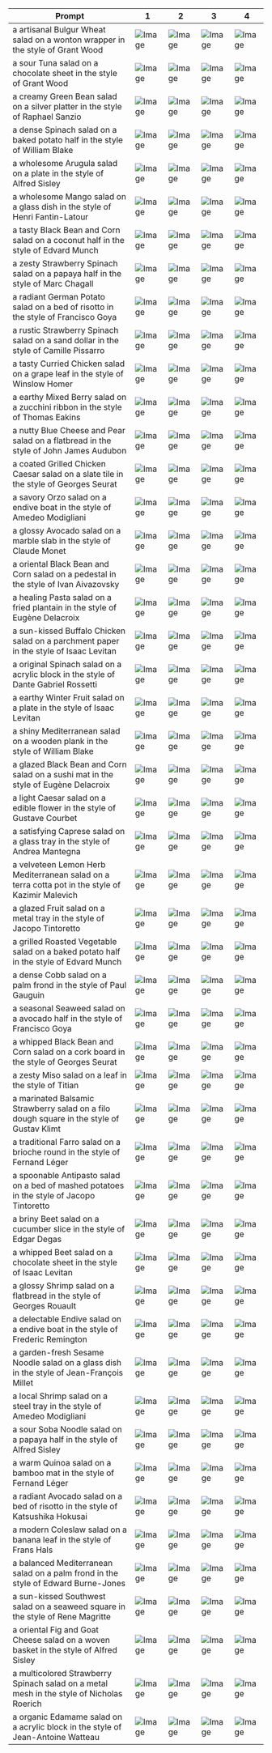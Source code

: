 | Prompt | 1 | 2 | 3 | 4 |
|-|-|-|-|-|
| a artisanal Bulgur Wheat salad on a wonton wrapper in the style of Grant Wood | ![Image](https://salad-benchmark-public-assets.s3.us-east-2.amazonaws.com/sdxl/7ca62a85-b6a4-4822-9710-b17121ca88c3-0.jpg) | ![Image](https://salad-benchmark-public-assets.s3.us-east-2.amazonaws.com/sdxl/7ca62a85-b6a4-4822-9710-b17121ca88c3-1.jpg) | ![Image](https://salad-benchmark-public-assets.s3.us-east-2.amazonaws.com/sdxl/7ca62a85-b6a4-4822-9710-b17121ca88c3-2.jpg) | ![Image](https://salad-benchmark-public-assets.s3.us-east-2.amazonaws.com/sdxl/7ca62a85-b6a4-4822-9710-b17121ca88c3-3.jpg) |
| a sour Tuna salad on a chocolate sheet in the style of Grant Wood | ![Image](https://salad-benchmark-public-assets.s3.us-east-2.amazonaws.com/sdxl/bc9659ef-80d5-43f0-a0ec-17e93f0c9def-0.jpg) | ![Image](https://salad-benchmark-public-assets.s3.us-east-2.amazonaws.com/sdxl/bc9659ef-80d5-43f0-a0ec-17e93f0c9def-1.jpg) | ![Image](https://salad-benchmark-public-assets.s3.us-east-2.amazonaws.com/sdxl/bc9659ef-80d5-43f0-a0ec-17e93f0c9def-2.jpg) | ![Image](https://salad-benchmark-public-assets.s3.us-east-2.amazonaws.com/sdxl/bc9659ef-80d5-43f0-a0ec-17e93f0c9def-3.jpg) |
| a creamy Green Bean salad on a silver platter in the style of Raphael Sanzio | ![Image](https://salad-benchmark-public-assets.s3.us-east-2.amazonaws.com/sdxl/d6c4e7d3-e7a3-4dc0-9abc-7291a04936cd-0.jpg) | ![Image](https://salad-benchmark-public-assets.s3.us-east-2.amazonaws.com/sdxl/d6c4e7d3-e7a3-4dc0-9abc-7291a04936cd-1.jpg) | ![Image](https://salad-benchmark-public-assets.s3.us-east-2.amazonaws.com/sdxl/d6c4e7d3-e7a3-4dc0-9abc-7291a04936cd-2.jpg) | ![Image](https://salad-benchmark-public-assets.s3.us-east-2.amazonaws.com/sdxl/d6c4e7d3-e7a3-4dc0-9abc-7291a04936cd-3.jpg) |
| a dense Spinach salad on a baked potato half in the style of William Blake | ![Image](https://salad-benchmark-public-assets.s3.us-east-2.amazonaws.com/sdxl/8eee4e5f-e9e7-4049-a3e2-96f5a41379a6-0.jpg) | ![Image](https://salad-benchmark-public-assets.s3.us-east-2.amazonaws.com/sdxl/8eee4e5f-e9e7-4049-a3e2-96f5a41379a6-1.jpg) | ![Image](https://salad-benchmark-public-assets.s3.us-east-2.amazonaws.com/sdxl/8eee4e5f-e9e7-4049-a3e2-96f5a41379a6-2.jpg) | ![Image](https://salad-benchmark-public-assets.s3.us-east-2.amazonaws.com/sdxl/8eee4e5f-e9e7-4049-a3e2-96f5a41379a6-3.jpg) |
| a wholesome Arugula salad on a plate in the style of Alfred Sisley | ![Image](https://salad-benchmark-public-assets.s3.us-east-2.amazonaws.com/sdxl/20876205-8f65-4cfc-b9c6-8f17c7dc22f4-0.jpg) | ![Image](https://salad-benchmark-public-assets.s3.us-east-2.amazonaws.com/sdxl/20876205-8f65-4cfc-b9c6-8f17c7dc22f4-1.jpg) | ![Image](https://salad-benchmark-public-assets.s3.us-east-2.amazonaws.com/sdxl/20876205-8f65-4cfc-b9c6-8f17c7dc22f4-2.jpg) | ![Image](https://salad-benchmark-public-assets.s3.us-east-2.amazonaws.com/sdxl/20876205-8f65-4cfc-b9c6-8f17c7dc22f4-3.jpg) |
| a wholesome Mango salad on a glass dish in the style of Henri Fantin-Latour | ![Image](https://salad-benchmark-public-assets.s3.us-east-2.amazonaws.com/sdxl/d54d9ee0-fb5f-4038-bbc5-f921e4cd5624-0.jpg) | ![Image](https://salad-benchmark-public-assets.s3.us-east-2.amazonaws.com/sdxl/d54d9ee0-fb5f-4038-bbc5-f921e4cd5624-1.jpg) | ![Image](https://salad-benchmark-public-assets.s3.us-east-2.amazonaws.com/sdxl/d54d9ee0-fb5f-4038-bbc5-f921e4cd5624-2.jpg) | ![Image](https://salad-benchmark-public-assets.s3.us-east-2.amazonaws.com/sdxl/d54d9ee0-fb5f-4038-bbc5-f921e4cd5624-3.jpg) |
| a tasty Black Bean and Corn salad on a coconut half in the style of Edvard Munch | ![Image](https://salad-benchmark-public-assets.s3.us-east-2.amazonaws.com/sdxl/41ab2add-55bf-41ba-aeec-91cd139e0445-0.jpg) | ![Image](https://salad-benchmark-public-assets.s3.us-east-2.amazonaws.com/sdxl/41ab2add-55bf-41ba-aeec-91cd139e0445-1.jpg) | ![Image](https://salad-benchmark-public-assets.s3.us-east-2.amazonaws.com/sdxl/41ab2add-55bf-41ba-aeec-91cd139e0445-2.jpg) | ![Image](https://salad-benchmark-public-assets.s3.us-east-2.amazonaws.com/sdxl/41ab2add-55bf-41ba-aeec-91cd139e0445-3.jpg) |
| a zesty Strawberry Spinach salad on a papaya half in the style of Marc Chagall | ![Image](https://salad-benchmark-public-assets.s3.us-east-2.amazonaws.com/sdxl/443c72d6-8e7d-4f4b-a6a8-0fa260a2207b-0.jpg) | ![Image](https://salad-benchmark-public-assets.s3.us-east-2.amazonaws.com/sdxl/443c72d6-8e7d-4f4b-a6a8-0fa260a2207b-1.jpg) | ![Image](https://salad-benchmark-public-assets.s3.us-east-2.amazonaws.com/sdxl/443c72d6-8e7d-4f4b-a6a8-0fa260a2207b-2.jpg) | ![Image](https://salad-benchmark-public-assets.s3.us-east-2.amazonaws.com/sdxl/443c72d6-8e7d-4f4b-a6a8-0fa260a2207b-3.jpg) |
| a radiant German Potato salad on a bed of risotto in the style of Francisco Goya | ![Image](https://salad-benchmark-public-assets.s3.us-east-2.amazonaws.com/sdxl/812c0397-b911-4296-80ea-3571230990da-0.jpg) | ![Image](https://salad-benchmark-public-assets.s3.us-east-2.amazonaws.com/sdxl/812c0397-b911-4296-80ea-3571230990da-1.jpg) | ![Image](https://salad-benchmark-public-assets.s3.us-east-2.amazonaws.com/sdxl/812c0397-b911-4296-80ea-3571230990da-2.jpg) | ![Image](https://salad-benchmark-public-assets.s3.us-east-2.amazonaws.com/sdxl/812c0397-b911-4296-80ea-3571230990da-3.jpg) |
| a rustic Strawberry Spinach salad on a sand dollar in the style of Camille Pissarro | ![Image](https://salad-benchmark-public-assets.s3.us-east-2.amazonaws.com/sdxl/51635137-3973-479a-8920-5b287240c6d4-0.jpg) | ![Image](https://salad-benchmark-public-assets.s3.us-east-2.amazonaws.com/sdxl/51635137-3973-479a-8920-5b287240c6d4-1.jpg) | ![Image](https://salad-benchmark-public-assets.s3.us-east-2.amazonaws.com/sdxl/51635137-3973-479a-8920-5b287240c6d4-2.jpg) | ![Image](https://salad-benchmark-public-assets.s3.us-east-2.amazonaws.com/sdxl/51635137-3973-479a-8920-5b287240c6d4-3.jpg) |
| a tasty Curried Chicken salad on a grape leaf in the style of Winslow Homer | ![Image](https://salad-benchmark-public-assets.s3.us-east-2.amazonaws.com/sdxl/afc6a96d-6620-44d6-920c-8340c778c16d-0.jpg) | ![Image](https://salad-benchmark-public-assets.s3.us-east-2.amazonaws.com/sdxl/afc6a96d-6620-44d6-920c-8340c778c16d-1.jpg) | ![Image](https://salad-benchmark-public-assets.s3.us-east-2.amazonaws.com/sdxl/afc6a96d-6620-44d6-920c-8340c778c16d-2.jpg) | ![Image](https://salad-benchmark-public-assets.s3.us-east-2.amazonaws.com/sdxl/afc6a96d-6620-44d6-920c-8340c778c16d-3.jpg) |
| a earthy Mixed Berry salad on a zucchini ribbon in the style of Thomas Eakins | ![Image](https://salad-benchmark-public-assets.s3.us-east-2.amazonaws.com/sdxl/31e0dc22-81aa-42f8-941b-e3e3211c5cfa-0.jpg) | ![Image](https://salad-benchmark-public-assets.s3.us-east-2.amazonaws.com/sdxl/31e0dc22-81aa-42f8-941b-e3e3211c5cfa-1.jpg) | ![Image](https://salad-benchmark-public-assets.s3.us-east-2.amazonaws.com/sdxl/31e0dc22-81aa-42f8-941b-e3e3211c5cfa-2.jpg) | ![Image](https://salad-benchmark-public-assets.s3.us-east-2.amazonaws.com/sdxl/31e0dc22-81aa-42f8-941b-e3e3211c5cfa-3.jpg) |
| a nutty Blue Cheese and Pear salad on a flatbread in the style of John James Audubon | ![Image](https://salad-benchmark-public-assets.s3.us-east-2.amazonaws.com/sdxl/407ceba2-7865-48d9-9d75-a1f851cea404-0.jpg) | ![Image](https://salad-benchmark-public-assets.s3.us-east-2.amazonaws.com/sdxl/407ceba2-7865-48d9-9d75-a1f851cea404-1.jpg) | ![Image](https://salad-benchmark-public-assets.s3.us-east-2.amazonaws.com/sdxl/407ceba2-7865-48d9-9d75-a1f851cea404-2.jpg) | ![Image](https://salad-benchmark-public-assets.s3.us-east-2.amazonaws.com/sdxl/407ceba2-7865-48d9-9d75-a1f851cea404-3.jpg) |
| a coated Grilled Chicken Caesar salad on a slate tile in the style of Georges Seurat | ![Image](https://salad-benchmark-public-assets.s3.us-east-2.amazonaws.com/sdxl/8eec091e-bd38-4339-ac4b-4046a050db6d-0.jpg) | ![Image](https://salad-benchmark-public-assets.s3.us-east-2.amazonaws.com/sdxl/8eec091e-bd38-4339-ac4b-4046a050db6d-1.jpg) | ![Image](https://salad-benchmark-public-assets.s3.us-east-2.amazonaws.com/sdxl/8eec091e-bd38-4339-ac4b-4046a050db6d-2.jpg) | ![Image](https://salad-benchmark-public-assets.s3.us-east-2.amazonaws.com/sdxl/8eec091e-bd38-4339-ac4b-4046a050db6d-3.jpg) |
| a savory Orzo salad on a endive boat in the style of Amedeo Modigliani | ![Image](https://salad-benchmark-public-assets.s3.us-east-2.amazonaws.com/sdxl/faa8549e-c62e-414a-95bc-34c1264e3b42-0.jpg) | ![Image](https://salad-benchmark-public-assets.s3.us-east-2.amazonaws.com/sdxl/faa8549e-c62e-414a-95bc-34c1264e3b42-1.jpg) | ![Image](https://salad-benchmark-public-assets.s3.us-east-2.amazonaws.com/sdxl/faa8549e-c62e-414a-95bc-34c1264e3b42-2.jpg) | ![Image](https://salad-benchmark-public-assets.s3.us-east-2.amazonaws.com/sdxl/faa8549e-c62e-414a-95bc-34c1264e3b42-3.jpg) |
| a glossy Avocado salad on a marble slab in the style of Claude Monet | ![Image](https://salad-benchmark-public-assets.s3.us-east-2.amazonaws.com/sdxl/3163f1ef-fbac-447c-944e-f4486aa733cd-0.jpg) | ![Image](https://salad-benchmark-public-assets.s3.us-east-2.amazonaws.com/sdxl/3163f1ef-fbac-447c-944e-f4486aa733cd-1.jpg) | ![Image](https://salad-benchmark-public-assets.s3.us-east-2.amazonaws.com/sdxl/3163f1ef-fbac-447c-944e-f4486aa733cd-2.jpg) | ![Image](https://salad-benchmark-public-assets.s3.us-east-2.amazonaws.com/sdxl/3163f1ef-fbac-447c-944e-f4486aa733cd-3.jpg) |
| a oriental Black Bean and Corn salad on a pedestal in the style of Ivan Aivazovsky | ![Image](https://salad-benchmark-public-assets.s3.us-east-2.amazonaws.com/sdxl/d21a085b-4593-4701-adff-50922975a6cd-0.jpg) | ![Image](https://salad-benchmark-public-assets.s3.us-east-2.amazonaws.com/sdxl/d21a085b-4593-4701-adff-50922975a6cd-1.jpg) | ![Image](https://salad-benchmark-public-assets.s3.us-east-2.amazonaws.com/sdxl/d21a085b-4593-4701-adff-50922975a6cd-2.jpg) | ![Image](https://salad-benchmark-public-assets.s3.us-east-2.amazonaws.com/sdxl/d21a085b-4593-4701-adff-50922975a6cd-3.jpg) |
| a healing Pasta salad on a fried plantain in the style of Eugène Delacroix | ![Image](https://salad-benchmark-public-assets.s3.us-east-2.amazonaws.com/sdxl/f7b895e5-f25c-480e-b988-8f0c321bc5cf-0.jpg) | ![Image](https://salad-benchmark-public-assets.s3.us-east-2.amazonaws.com/sdxl/f7b895e5-f25c-480e-b988-8f0c321bc5cf-1.jpg) | ![Image](https://salad-benchmark-public-assets.s3.us-east-2.amazonaws.com/sdxl/f7b895e5-f25c-480e-b988-8f0c321bc5cf-2.jpg) | ![Image](https://salad-benchmark-public-assets.s3.us-east-2.amazonaws.com/sdxl/f7b895e5-f25c-480e-b988-8f0c321bc5cf-3.jpg) |
| a sun-kissed Buffalo Chicken salad on a parchment paper in the style of Isaac Levitan | ![Image](https://salad-benchmark-public-assets.s3.us-east-2.amazonaws.com/sdxl/e3441754-273d-46bd-b41b-76eb1f80ee66-0.jpg) | ![Image](https://salad-benchmark-public-assets.s3.us-east-2.amazonaws.com/sdxl/e3441754-273d-46bd-b41b-76eb1f80ee66-1.jpg) | ![Image](https://salad-benchmark-public-assets.s3.us-east-2.amazonaws.com/sdxl/e3441754-273d-46bd-b41b-76eb1f80ee66-2.jpg) | ![Image](https://salad-benchmark-public-assets.s3.us-east-2.amazonaws.com/sdxl/e3441754-273d-46bd-b41b-76eb1f80ee66-3.jpg) |
| a original Spinach salad on a acrylic block in the style of Dante Gabriel Rossetti | ![Image](https://salad-benchmark-public-assets.s3.us-east-2.amazonaws.com/sdxl/ef320466-0e27-4213-8346-206798272169-0.jpg) | ![Image](https://salad-benchmark-public-assets.s3.us-east-2.amazonaws.com/sdxl/ef320466-0e27-4213-8346-206798272169-1.jpg) | ![Image](https://salad-benchmark-public-assets.s3.us-east-2.amazonaws.com/sdxl/ef320466-0e27-4213-8346-206798272169-2.jpg) | ![Image](https://salad-benchmark-public-assets.s3.us-east-2.amazonaws.com/sdxl/ef320466-0e27-4213-8346-206798272169-3.jpg) |
| a earthy Winter Fruit salad on a plate in the style of Isaac Levitan | ![Image](https://salad-benchmark-public-assets.s3.us-east-2.amazonaws.com/sdxl/022b0f87-12e8-4e9e-a8ef-1a2ba6baa272-0.jpg) | ![Image](https://salad-benchmark-public-assets.s3.us-east-2.amazonaws.com/sdxl/022b0f87-12e8-4e9e-a8ef-1a2ba6baa272-1.jpg) | ![Image](https://salad-benchmark-public-assets.s3.us-east-2.amazonaws.com/sdxl/022b0f87-12e8-4e9e-a8ef-1a2ba6baa272-2.jpg) | ![Image](https://salad-benchmark-public-assets.s3.us-east-2.amazonaws.com/sdxl/022b0f87-12e8-4e9e-a8ef-1a2ba6baa272-3.jpg) |
| a shiny Mediterranean salad on a wooden plank in the style of William Blake | ![Image](https://salad-benchmark-public-assets.s3.us-east-2.amazonaws.com/sdxl/b136c8cc-6fed-4262-99c8-8304947ea319-0.jpg) | ![Image](https://salad-benchmark-public-assets.s3.us-east-2.amazonaws.com/sdxl/b136c8cc-6fed-4262-99c8-8304947ea319-1.jpg) | ![Image](https://salad-benchmark-public-assets.s3.us-east-2.amazonaws.com/sdxl/b136c8cc-6fed-4262-99c8-8304947ea319-2.jpg) | ![Image](https://salad-benchmark-public-assets.s3.us-east-2.amazonaws.com/sdxl/b136c8cc-6fed-4262-99c8-8304947ea319-3.jpg) |
| a glazed Black Bean and Corn salad on a sushi mat in the style of Eugène Delacroix | ![Image](https://salad-benchmark-public-assets.s3.us-east-2.amazonaws.com/sdxl/de1d4fcb-5663-4dc9-9ce2-c425e36656c4-0.jpg) | ![Image](https://salad-benchmark-public-assets.s3.us-east-2.amazonaws.com/sdxl/de1d4fcb-5663-4dc9-9ce2-c425e36656c4-1.jpg) | ![Image](https://salad-benchmark-public-assets.s3.us-east-2.amazonaws.com/sdxl/de1d4fcb-5663-4dc9-9ce2-c425e36656c4-2.jpg) | ![Image](https://salad-benchmark-public-assets.s3.us-east-2.amazonaws.com/sdxl/de1d4fcb-5663-4dc9-9ce2-c425e36656c4-3.jpg) |
| a light Caesar salad on a edible flower in the style of Gustave Courbet | ![Image](https://salad-benchmark-public-assets.s3.us-east-2.amazonaws.com/sdxl/a59ea4ec-1082-4ef1-b1fe-22d794c0465f-0.jpg) | ![Image](https://salad-benchmark-public-assets.s3.us-east-2.amazonaws.com/sdxl/a59ea4ec-1082-4ef1-b1fe-22d794c0465f-1.jpg) | ![Image](https://salad-benchmark-public-assets.s3.us-east-2.amazonaws.com/sdxl/a59ea4ec-1082-4ef1-b1fe-22d794c0465f-2.jpg) | ![Image](https://salad-benchmark-public-assets.s3.us-east-2.amazonaws.com/sdxl/a59ea4ec-1082-4ef1-b1fe-22d794c0465f-3.jpg) |
| a satisfying Caprese salad on a glass tray in the style of Andrea Mantegna | ![Image](https://salad-benchmark-public-assets.s3.us-east-2.amazonaws.com/sdxl/7330aa4c-116f-46fe-80fb-9aebc3a3efb5-0.jpg) | ![Image](https://salad-benchmark-public-assets.s3.us-east-2.amazonaws.com/sdxl/7330aa4c-116f-46fe-80fb-9aebc3a3efb5-1.jpg) | ![Image](https://salad-benchmark-public-assets.s3.us-east-2.amazonaws.com/sdxl/7330aa4c-116f-46fe-80fb-9aebc3a3efb5-2.jpg) | ![Image](https://salad-benchmark-public-assets.s3.us-east-2.amazonaws.com/sdxl/7330aa4c-116f-46fe-80fb-9aebc3a3efb5-3.jpg) |
| a velveteen Lemon Herb Mediterranean salad on a terra cotta pot in the style of Kazimir Malevich | ![Image](https://salad-benchmark-public-assets.s3.us-east-2.amazonaws.com/sdxl/b4f7787c-4fe9-43ca-be3f-2c7cc04456b5-0.jpg) | ![Image](https://salad-benchmark-public-assets.s3.us-east-2.amazonaws.com/sdxl/b4f7787c-4fe9-43ca-be3f-2c7cc04456b5-1.jpg) | ![Image](https://salad-benchmark-public-assets.s3.us-east-2.amazonaws.com/sdxl/b4f7787c-4fe9-43ca-be3f-2c7cc04456b5-2.jpg) | ![Image](https://salad-benchmark-public-assets.s3.us-east-2.amazonaws.com/sdxl/b4f7787c-4fe9-43ca-be3f-2c7cc04456b5-3.jpg) |
| a glazed Fruit salad on a metal tray in the style of Jacopo Tintoretto | ![Image](https://salad-benchmark-public-assets.s3.us-east-2.amazonaws.com/sdxl/e7949621-03d1-4fc3-886c-824005dfa16e-0.jpg) | ![Image](https://salad-benchmark-public-assets.s3.us-east-2.amazonaws.com/sdxl/e7949621-03d1-4fc3-886c-824005dfa16e-1.jpg) | ![Image](https://salad-benchmark-public-assets.s3.us-east-2.amazonaws.com/sdxl/e7949621-03d1-4fc3-886c-824005dfa16e-2.jpg) | ![Image](https://salad-benchmark-public-assets.s3.us-east-2.amazonaws.com/sdxl/e7949621-03d1-4fc3-886c-824005dfa16e-3.jpg) |
| a grilled Roasted Vegetable salad on a baked potato half in the style of Edvard Munch | ![Image](https://salad-benchmark-public-assets.s3.us-east-2.amazonaws.com/sdxl/5116a1ac-4366-4b9e-b1b7-3d23475acd9c-0.jpg) | ![Image](https://salad-benchmark-public-assets.s3.us-east-2.amazonaws.com/sdxl/5116a1ac-4366-4b9e-b1b7-3d23475acd9c-1.jpg) | ![Image](https://salad-benchmark-public-assets.s3.us-east-2.amazonaws.com/sdxl/5116a1ac-4366-4b9e-b1b7-3d23475acd9c-2.jpg) | ![Image](https://salad-benchmark-public-assets.s3.us-east-2.amazonaws.com/sdxl/5116a1ac-4366-4b9e-b1b7-3d23475acd9c-3.jpg) |
| a dense Cobb salad on a palm frond in the style of Paul Gauguin | ![Image](https://salad-benchmark-public-assets.s3.us-east-2.amazonaws.com/sdxl/1c7a57b2-042b-4990-a84a-fbacb11f23c3-0.jpg) | ![Image](https://salad-benchmark-public-assets.s3.us-east-2.amazonaws.com/sdxl/1c7a57b2-042b-4990-a84a-fbacb11f23c3-1.jpg) | ![Image](https://salad-benchmark-public-assets.s3.us-east-2.amazonaws.com/sdxl/1c7a57b2-042b-4990-a84a-fbacb11f23c3-2.jpg) | ![Image](https://salad-benchmark-public-assets.s3.us-east-2.amazonaws.com/sdxl/1c7a57b2-042b-4990-a84a-fbacb11f23c3-3.jpg) |
| a seasonal Seaweed salad on a avocado half in the style of Francisco Goya | ![Image](https://salad-benchmark-public-assets.s3.us-east-2.amazonaws.com/sdxl/f9eb06a9-edde-439e-9c07-8e3357b90ca7-0.jpg) | ![Image](https://salad-benchmark-public-assets.s3.us-east-2.amazonaws.com/sdxl/f9eb06a9-edde-439e-9c07-8e3357b90ca7-1.jpg) | ![Image](https://salad-benchmark-public-assets.s3.us-east-2.amazonaws.com/sdxl/f9eb06a9-edde-439e-9c07-8e3357b90ca7-2.jpg) | ![Image](https://salad-benchmark-public-assets.s3.us-east-2.amazonaws.com/sdxl/f9eb06a9-edde-439e-9c07-8e3357b90ca7-3.jpg) |
| a whipped Black Bean and Corn salad on a cork board in the style of Georges Seurat | ![Image](https://salad-benchmark-public-assets.s3.us-east-2.amazonaws.com/sdxl/a51fe185-906c-4d34-9b3c-54d543244945-0.jpg) | ![Image](https://salad-benchmark-public-assets.s3.us-east-2.amazonaws.com/sdxl/a51fe185-906c-4d34-9b3c-54d543244945-1.jpg) | ![Image](https://salad-benchmark-public-assets.s3.us-east-2.amazonaws.com/sdxl/a51fe185-906c-4d34-9b3c-54d543244945-2.jpg) | ![Image](https://salad-benchmark-public-assets.s3.us-east-2.amazonaws.com/sdxl/a51fe185-906c-4d34-9b3c-54d543244945-3.jpg) |
| a zesty Miso salad on a leaf in the style of Titian | ![Image](https://salad-benchmark-public-assets.s3.us-east-2.amazonaws.com/sdxl/fd3949af-a5fa-4b62-8861-47d2f57ef804-0.jpg) | ![Image](https://salad-benchmark-public-assets.s3.us-east-2.amazonaws.com/sdxl/fd3949af-a5fa-4b62-8861-47d2f57ef804-1.jpg) | ![Image](https://salad-benchmark-public-assets.s3.us-east-2.amazonaws.com/sdxl/fd3949af-a5fa-4b62-8861-47d2f57ef804-2.jpg) | ![Image](https://salad-benchmark-public-assets.s3.us-east-2.amazonaws.com/sdxl/fd3949af-a5fa-4b62-8861-47d2f57ef804-3.jpg) |
| a marinated Balsamic Strawberry salad on a filo dough square in the style of Gustav Klimt | ![Image](https://salad-benchmark-public-assets.s3.us-east-2.amazonaws.com/sdxl/d4dc0d51-9ce9-459a-9403-4a852e2dd538-0.jpg) | ![Image](https://salad-benchmark-public-assets.s3.us-east-2.amazonaws.com/sdxl/d4dc0d51-9ce9-459a-9403-4a852e2dd538-1.jpg) | ![Image](https://salad-benchmark-public-assets.s3.us-east-2.amazonaws.com/sdxl/d4dc0d51-9ce9-459a-9403-4a852e2dd538-2.jpg) | ![Image](https://salad-benchmark-public-assets.s3.us-east-2.amazonaws.com/sdxl/d4dc0d51-9ce9-459a-9403-4a852e2dd538-3.jpg) |
| a traditional Farro salad on a brioche round in the style of Fernand Léger | ![Image](https://salad-benchmark-public-assets.s3.us-east-2.amazonaws.com/sdxl/0a5f72c4-18d2-4a77-92fc-287f0e972c64-0.jpg) | ![Image](https://salad-benchmark-public-assets.s3.us-east-2.amazonaws.com/sdxl/0a5f72c4-18d2-4a77-92fc-287f0e972c64-1.jpg) | ![Image](https://salad-benchmark-public-assets.s3.us-east-2.amazonaws.com/sdxl/0a5f72c4-18d2-4a77-92fc-287f0e972c64-2.jpg) | ![Image](https://salad-benchmark-public-assets.s3.us-east-2.amazonaws.com/sdxl/0a5f72c4-18d2-4a77-92fc-287f0e972c64-3.jpg) |
| a spoonable Antipasto salad on a bed of mashed potatoes in the style of Jacopo Tintoretto | ![Image](https://salad-benchmark-public-assets.s3.us-east-2.amazonaws.com/sdxl/069761b3-9462-47a2-ae8b-e2856aabaa8e-0.jpg) | ![Image](https://salad-benchmark-public-assets.s3.us-east-2.amazonaws.com/sdxl/069761b3-9462-47a2-ae8b-e2856aabaa8e-1.jpg) | ![Image](https://salad-benchmark-public-assets.s3.us-east-2.amazonaws.com/sdxl/069761b3-9462-47a2-ae8b-e2856aabaa8e-2.jpg) | ![Image](https://salad-benchmark-public-assets.s3.us-east-2.amazonaws.com/sdxl/069761b3-9462-47a2-ae8b-e2856aabaa8e-3.jpg) |
| a briny Beet salad on a cucumber slice in the style of Edgar Degas | ![Image](https://salad-benchmark-public-assets.s3.us-east-2.amazonaws.com/sdxl/dd6123e0-e712-43fc-a76d-19cabb7251ed-0.jpg) | ![Image](https://salad-benchmark-public-assets.s3.us-east-2.amazonaws.com/sdxl/dd6123e0-e712-43fc-a76d-19cabb7251ed-1.jpg) | ![Image](https://salad-benchmark-public-assets.s3.us-east-2.amazonaws.com/sdxl/dd6123e0-e712-43fc-a76d-19cabb7251ed-2.jpg) | ![Image](https://salad-benchmark-public-assets.s3.us-east-2.amazonaws.com/sdxl/dd6123e0-e712-43fc-a76d-19cabb7251ed-3.jpg) |
| a whipped Beet salad on a chocolate sheet in the style of Isaac Levitan | ![Image](https://salad-benchmark-public-assets.s3.us-east-2.amazonaws.com/sdxl/473e96d1-895e-4c4b-806c-707ccd9b32cf-0.jpg) | ![Image](https://salad-benchmark-public-assets.s3.us-east-2.amazonaws.com/sdxl/473e96d1-895e-4c4b-806c-707ccd9b32cf-1.jpg) | ![Image](https://salad-benchmark-public-assets.s3.us-east-2.amazonaws.com/sdxl/473e96d1-895e-4c4b-806c-707ccd9b32cf-2.jpg) | ![Image](https://salad-benchmark-public-assets.s3.us-east-2.amazonaws.com/sdxl/473e96d1-895e-4c4b-806c-707ccd9b32cf-3.jpg) |
| a glossy Shrimp salad on a flatbread in the style of Georges Rouault | ![Image](https://salad-benchmark-public-assets.s3.us-east-2.amazonaws.com/sdxl/9b4a98b3-707c-45f6-a8eb-fffe38f0f52d-0.jpg) | ![Image](https://salad-benchmark-public-assets.s3.us-east-2.amazonaws.com/sdxl/9b4a98b3-707c-45f6-a8eb-fffe38f0f52d-1.jpg) | ![Image](https://salad-benchmark-public-assets.s3.us-east-2.amazonaws.com/sdxl/9b4a98b3-707c-45f6-a8eb-fffe38f0f52d-2.jpg) | ![Image](https://salad-benchmark-public-assets.s3.us-east-2.amazonaws.com/sdxl/9b4a98b3-707c-45f6-a8eb-fffe38f0f52d-3.jpg) |
| a delectable Endive salad on a endive boat in the style of Frederic Remington | ![Image](https://salad-benchmark-public-assets.s3.us-east-2.amazonaws.com/sdxl/732c6a9e-301c-43cc-8c08-5d4efe397765-0.jpg) | ![Image](https://salad-benchmark-public-assets.s3.us-east-2.amazonaws.com/sdxl/732c6a9e-301c-43cc-8c08-5d4efe397765-1.jpg) | ![Image](https://salad-benchmark-public-assets.s3.us-east-2.amazonaws.com/sdxl/732c6a9e-301c-43cc-8c08-5d4efe397765-2.jpg) | ![Image](https://salad-benchmark-public-assets.s3.us-east-2.amazonaws.com/sdxl/732c6a9e-301c-43cc-8c08-5d4efe397765-3.jpg) |
| a garden-fresh Sesame Noodle salad on a glass dish in the style of Jean-François Millet | ![Image](https://salad-benchmark-public-assets.s3.us-east-2.amazonaws.com/sdxl/39b7bae4-2cd1-4692-9fa6-eed2c2f155f0-0.jpg) | ![Image](https://salad-benchmark-public-assets.s3.us-east-2.amazonaws.com/sdxl/39b7bae4-2cd1-4692-9fa6-eed2c2f155f0-1.jpg) | ![Image](https://salad-benchmark-public-assets.s3.us-east-2.amazonaws.com/sdxl/39b7bae4-2cd1-4692-9fa6-eed2c2f155f0-2.jpg) | ![Image](https://salad-benchmark-public-assets.s3.us-east-2.amazonaws.com/sdxl/39b7bae4-2cd1-4692-9fa6-eed2c2f155f0-3.jpg) |
| a local Shrimp salad on a steel tray in the style of Amedeo Modigliani | ![Image](https://salad-benchmark-public-assets.s3.us-east-2.amazonaws.com/sdxl/ba8616d7-8349-442e-b6d0-222383ec75f1-0.jpg) | ![Image](https://salad-benchmark-public-assets.s3.us-east-2.amazonaws.com/sdxl/ba8616d7-8349-442e-b6d0-222383ec75f1-1.jpg) | ![Image](https://salad-benchmark-public-assets.s3.us-east-2.amazonaws.com/sdxl/ba8616d7-8349-442e-b6d0-222383ec75f1-2.jpg) | ![Image](https://salad-benchmark-public-assets.s3.us-east-2.amazonaws.com/sdxl/ba8616d7-8349-442e-b6d0-222383ec75f1-3.jpg) |
| a sour Soba Noodle salad on a papaya half in the style of Alfred Sisley | ![Image](https://salad-benchmark-public-assets.s3.us-east-2.amazonaws.com/sdxl/780b377e-46ff-4b2c-a763-179f230dcdd6-0.jpg) | ![Image](https://salad-benchmark-public-assets.s3.us-east-2.amazonaws.com/sdxl/780b377e-46ff-4b2c-a763-179f230dcdd6-1.jpg) | ![Image](https://salad-benchmark-public-assets.s3.us-east-2.amazonaws.com/sdxl/780b377e-46ff-4b2c-a763-179f230dcdd6-2.jpg) | ![Image](https://salad-benchmark-public-assets.s3.us-east-2.amazonaws.com/sdxl/780b377e-46ff-4b2c-a763-179f230dcdd6-3.jpg) |
| a warm Quinoa salad on a bamboo mat in the style of Fernand Léger | ![Image](https://salad-benchmark-public-assets.s3.us-east-2.amazonaws.com/sdxl/b59686c2-b447-4c79-b667-8e5708ef7307-0.jpg) | ![Image](https://salad-benchmark-public-assets.s3.us-east-2.amazonaws.com/sdxl/b59686c2-b447-4c79-b667-8e5708ef7307-1.jpg) | ![Image](https://salad-benchmark-public-assets.s3.us-east-2.amazonaws.com/sdxl/b59686c2-b447-4c79-b667-8e5708ef7307-2.jpg) | ![Image](https://salad-benchmark-public-assets.s3.us-east-2.amazonaws.com/sdxl/b59686c2-b447-4c79-b667-8e5708ef7307-3.jpg) |
| a radiant Avocado salad on a bed of risotto in the style of Katsushika Hokusai | ![Image](https://salad-benchmark-public-assets.s3.us-east-2.amazonaws.com/sdxl/038d5325-fa90-497b-ae13-9b52f470b7e3-0.jpg) | ![Image](https://salad-benchmark-public-assets.s3.us-east-2.amazonaws.com/sdxl/038d5325-fa90-497b-ae13-9b52f470b7e3-1.jpg) | ![Image](https://salad-benchmark-public-assets.s3.us-east-2.amazonaws.com/sdxl/038d5325-fa90-497b-ae13-9b52f470b7e3-2.jpg) | ![Image](https://salad-benchmark-public-assets.s3.us-east-2.amazonaws.com/sdxl/038d5325-fa90-497b-ae13-9b52f470b7e3-3.jpg) |
| a modern Coleslaw salad on a banana leaf in the style of Frans Hals | ![Image](https://salad-benchmark-public-assets.s3.us-east-2.amazonaws.com/sdxl/38a009e8-df2a-43ef-9466-b64139554dc4-0.jpg) | ![Image](https://salad-benchmark-public-assets.s3.us-east-2.amazonaws.com/sdxl/38a009e8-df2a-43ef-9466-b64139554dc4-1.jpg) | ![Image](https://salad-benchmark-public-assets.s3.us-east-2.amazonaws.com/sdxl/38a009e8-df2a-43ef-9466-b64139554dc4-2.jpg) | ![Image](https://salad-benchmark-public-assets.s3.us-east-2.amazonaws.com/sdxl/38a009e8-df2a-43ef-9466-b64139554dc4-3.jpg) |
| a balanced Mediterranean salad on a palm frond in the style of Edward Burne-Jones | ![Image](https://salad-benchmark-public-assets.s3.us-east-2.amazonaws.com/sdxl/1b9c1427-acbc-4277-88a5-d2b3f438ac08-0.jpg) | ![Image](https://salad-benchmark-public-assets.s3.us-east-2.amazonaws.com/sdxl/1b9c1427-acbc-4277-88a5-d2b3f438ac08-1.jpg) | ![Image](https://salad-benchmark-public-assets.s3.us-east-2.amazonaws.com/sdxl/1b9c1427-acbc-4277-88a5-d2b3f438ac08-2.jpg) | ![Image](https://salad-benchmark-public-assets.s3.us-east-2.amazonaws.com/sdxl/1b9c1427-acbc-4277-88a5-d2b3f438ac08-3.jpg) |
| a sun-kissed Southwest salad on a seaweed square in the style of Rene Magritte | ![Image](https://salad-benchmark-public-assets.s3.us-east-2.amazonaws.com/sdxl/445c658e-9aa1-48bb-84a3-137dc8154221-0.jpg) | ![Image](https://salad-benchmark-public-assets.s3.us-east-2.amazonaws.com/sdxl/445c658e-9aa1-48bb-84a3-137dc8154221-1.jpg) | ![Image](https://salad-benchmark-public-assets.s3.us-east-2.amazonaws.com/sdxl/445c658e-9aa1-48bb-84a3-137dc8154221-2.jpg) | ![Image](https://salad-benchmark-public-assets.s3.us-east-2.amazonaws.com/sdxl/445c658e-9aa1-48bb-84a3-137dc8154221-3.jpg) |
| a oriental Fig and Goat Cheese salad on a woven basket in the style of Alfred Sisley | ![Image](https://salad-benchmark-public-assets.s3.us-east-2.amazonaws.com/sdxl/fe42d478-14cb-409f-8ba9-f552ed9c69d9-0.jpg) | ![Image](https://salad-benchmark-public-assets.s3.us-east-2.amazonaws.com/sdxl/fe42d478-14cb-409f-8ba9-f552ed9c69d9-1.jpg) | ![Image](https://salad-benchmark-public-assets.s3.us-east-2.amazonaws.com/sdxl/fe42d478-14cb-409f-8ba9-f552ed9c69d9-2.jpg) | ![Image](https://salad-benchmark-public-assets.s3.us-east-2.amazonaws.com/sdxl/fe42d478-14cb-409f-8ba9-f552ed9c69d9-3.jpg) |
| a multicolored Strawberry Spinach salad on a metal mesh in the style of Nicholas Roerich | ![Image](https://salad-benchmark-public-assets.s3.us-east-2.amazonaws.com/sdxl/ef6d8aa6-3523-49e5-b851-c4737f233bf3-0.jpg) | ![Image](https://salad-benchmark-public-assets.s3.us-east-2.amazonaws.com/sdxl/ef6d8aa6-3523-49e5-b851-c4737f233bf3-1.jpg) | ![Image](https://salad-benchmark-public-assets.s3.us-east-2.amazonaws.com/sdxl/ef6d8aa6-3523-49e5-b851-c4737f233bf3-2.jpg) | ![Image](https://salad-benchmark-public-assets.s3.us-east-2.amazonaws.com/sdxl/ef6d8aa6-3523-49e5-b851-c4737f233bf3-3.jpg) |
| a organic Edamame salad on a acrylic block in the style of Jean-Antoine Watteau | ![Image](https://salad-benchmark-public-assets.s3.us-east-2.amazonaws.com/sdxl/ed1887a2-fe27-4a91-ac34-1481ab3a9341-0.jpg) | ![Image](https://salad-benchmark-public-assets.s3.us-east-2.amazonaws.com/sdxl/ed1887a2-fe27-4a91-ac34-1481ab3a9341-1.jpg) | ![Image](https://salad-benchmark-public-assets.s3.us-east-2.amazonaws.com/sdxl/ed1887a2-fe27-4a91-ac34-1481ab3a9341-2.jpg) | ![Image](https://salad-benchmark-public-assets.s3.us-east-2.amazonaws.com/sdxl/ed1887a2-fe27-4a91-ac34-1481ab3a9341-3.jpg) |

